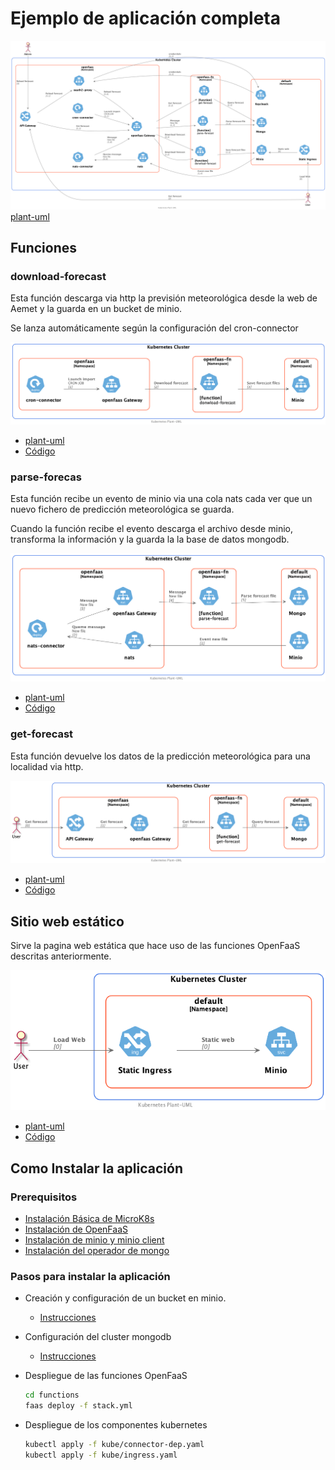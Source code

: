 # Ejemplo de aplicación completa

![Docs](../out/app/docs/uml/full-app/full-app.png)
[plant-uml](docs/uml/full-app.puml)

## Funciones

### download-forecast

Esta función descarga via http la previsión meteorológica desde la web de Aemet y la guarda en un bucket de minio.

Se lanza automáticamente según la configuración del cron-connector

![Docs](../out/app/docs/uml/download-forecast/download-forecast.png)

- [plant-uml](docs/uml/download-forecast.puml)
- [Código](functions/download-forecast)

### parse-forecas

Esta función recibe un evento de minio via una cola nats cada ver que un nuevo fichero de predicción meteorológica se guarda.

Cuando la función recibe el evento descarga el archivo desde minio, transforma la información y la guarda la la base de datos mongodb.

![Docs](../out/app/docs/uml/parse-forecast/parse-forecast.png)

- [plant-uml](docs/uml/parse-forecast.puml)
- [Código](functions/parse-forecastnats)

### get-forecast

Esta función devuelve los datos de la predicción meteorológica para una localidad via http.

![Docs](../out/app/docs/uml/get-forecast/get-forecast.png)

- [plant-uml](docs/uml/get-forecast.puml)
- [Código](functions/get-forecast)

## Sitio web estático

Sirve la pagina web estática que hace uso de las funciones OpenFaaS descritas anteriormente.

![Docs](../out/app/docs/uml/static-site/static-site.png)

- [plant-uml](docs/uml/static-site.puml)
- [Código](faas-forecast)

## Como Instalar la aplicación

### Prerequisitos

- [Instalación Básica de MicroK8s](/Microk8s.md)
- [Instalación de OpenFaaS](/1.faas/OpenFaaS/install.md)
- [Instalación de minio y minio client](/2.GestionArchivos/minio/install.md)
- [Instalación del operador de mongo](/3.BasesDeDatos/perconaMongodb/install.md)

### Pasos para instalar la aplicación

- Creación y configuración de un bucket en minio.
  - [Instrucciones](config-minio.md)
- Configuración del cluster mongodb
  - [Instrucciones](config-mongo.md)
- Despliegue de las funciones OpenFaaS
  
  ```bash
  cd functions
  faas deploy -f stack.yml 
  ```

- Despliegue de los componentes kubernetes

  ```sh
  kubectl apply -f kube/connector-dep.yaml
  kubectl apply -f kube/ingress.yaml
  ```
